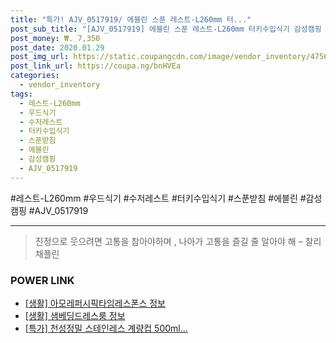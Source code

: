 ```yaml
--- 
title: "특가! AJV_0517919/ 에블린 스푼 레스트-L260mm 터..." 
post_sub_title: "[AJV_0517919] 에블린 스푼 레스트-L260mm 터키수입식기 감성캠핑 스푼받침 수저레스트 우드식기" 
post_money: ₩. 7,350 
post_date: 2020.01.29 
post_img_url: https://static.coupangcdn.com/image/vendor_inventory/4756/6a972fdd633da8fc0e0d6c29d8faeeca81f0045c62eb4a9df2da1429af76.jpg 
post_link_url: https://coupa.ng/bnHVEa 
categories: 
  - vendor_inventory 
tags: 
  - 레스트-L260mm 
  - 우드식기 
  - 수저레스트 
  - 터키수입식기 
  - 스푼받침 
  - 에블린 
  - 감성캠핑 
  - AJV_0517919 
--- 
```

  #레스트-L260mm #우드식기 #수저레스트 #터키수입식기 #스푼받침 #에블린 #감성캠핑 #AJV_0517919 
<hr> 

> 진정으로 웃으려면 고통을 참아야하며 , 나아가 고통을 즐길 줄 알아야 해 – 찰리 채플린 


### POWER LINK

* <a href="https://blog.naver.com/sakai111/221764028608" target="_blank"> [생활] 아모레퍼시픽타임레스폰스 정보 </a>
* <a href="https://blog.naver.com/fasyy4321/221763581557" target="_blank"> [생활] 샘베딩드레스룸 정보 </a>
* <a href="https://blog.naver.com/sakai111/221785846080" target="_blank">[특가] 천성정밀 스테인레스 계량컵 500ml...</a>
